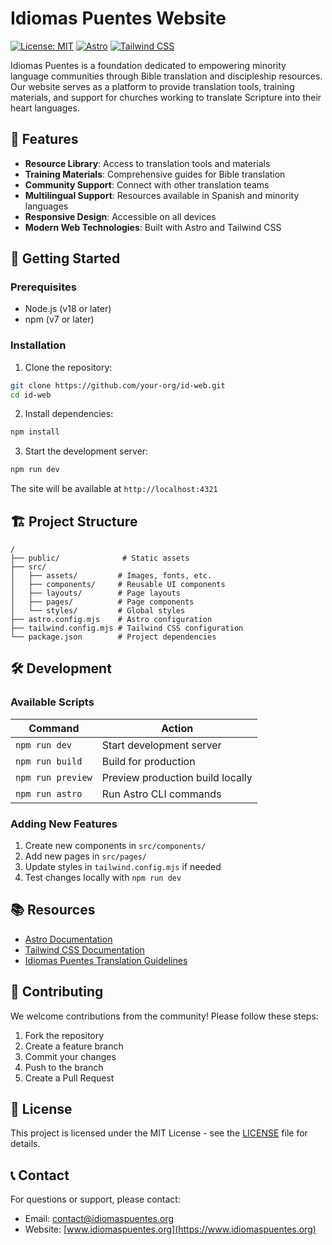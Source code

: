# Idiomas Puentes Website

[![License: MIT](https://img.shields.io/badge/License-MIT-yellow.svg)](https://opensource.org/licenses/MIT)
[![Astro](https://img.shields.io/badge/Astro-5.2.5-blue.svg)](https://astro.build)
[![Tailwind CSS](https://img.shields.io/badge/Tailwind_CSS-3.4.1-38B2AC.svg)](https://tailwindcss.com)

Idiomas Puentes is a foundation dedicated to empowering minority language communities through Bible translation and discipleship resources. Our website serves as a platform to provide translation tools, training materials, and support for churches working to translate Scripture into their heart languages.

## 🌟 Features

- **Resource Library**: Access to translation tools and materials
- **Training Materials**: Comprehensive guides for Bible translation
- **Community Support**: Connect with other translation teams
- **Multilingual Support**: Resources available in Spanish and minority languages
- **Responsive Design**: Accessible on all devices
- **Modern Web Technologies**: Built with Astro and Tailwind CSS

## 🚀 Getting Started

### Prerequisites

- Node.js (v18 or later)
- npm (v7 or later)

### Installation

1. Clone the repository:
```bash
git clone https://github.com/your-org/id-web.git
cd id-web
```

2. Install dependencies:
```bash
npm install
```

3. Start the development server:
```bash
npm run dev
```

The site will be available at `http://localhost:4321`

## 🏗️ Project Structure

```
/
├── public/              # Static assets
├── src/
│   ├── assets/         # Images, fonts, etc.
│   ├── components/     # Reusable UI components
│   ├── layouts/        # Page layouts
│   ├── pages/          # Page components
│   └── styles/         # Global styles
├── astro.config.mjs    # Astro configuration
├── tailwind.config.mjs # Tailwind CSS configuration
└── package.json        # Project dependencies
```

## 🛠️ Development

### Available Scripts

| Command           | Action                                      |
|-------------------|---------------------------------------------|
| `npm run dev`     | Start development server                    |
| `npm run build`   | Build for production                        |
| `npm run preview` | Preview production build locally            |
| `npm run astro`   | Run Astro CLI commands                      |

### Adding New Features

1. Create new components in `src/components/`
2. Add new pages in `src/pages/`
3. Update styles in `tailwind.config.mjs` if needed
4. Test changes locally with `npm run dev`

## 📚 Resources

- [Astro Documentation](https://docs.astro.build)
- [Tailwind CSS Documentation](https://tailwindcss.com/docs)
- [Idiomas Puentes Translation Guidelines](link-to-guidelines)

## 🤝 Contributing

We welcome contributions from the community! Please follow these steps:

1. Fork the repository
2. Create a feature branch
3. Commit your changes
4. Push to the branch
5. Create a Pull Request

## 📄 License

This project is licensed under the MIT License - see the [LICENSE](LICENSE) file for details.

## 📞 Contact

For questions or support, please contact:
- Email: [contact@idiomaspuentes.org](mailto:contact@idiomaspuentes.org)
- Website: [www.idiomaspuentes.org](https://www.idiomaspuentes.org)
